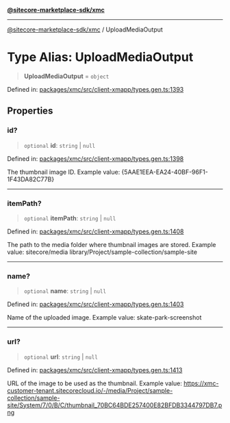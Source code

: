 [**@sitecore-marketplace-sdk/xmc**](../README.md)

***

[@sitecore-marketplace-sdk/xmc](../README.md) / UploadMediaOutput

# Type Alias: UploadMediaOutput

> **UploadMediaOutput** = `object`

Defined in: [packages/xmc/src/client-xmapp/types.gen.ts:1393](https://github.com/Sitecore/sitecore-marketplace-sdk/blob/af886e6134b8d1079ef5b8ef70b7eb2f1d9c8aeb/packages/xmc/src/client-xmapp/types.gen.ts#L1393)

## Properties

### id?

> `optional` **id**: `string` \| `null`

Defined in: [packages/xmc/src/client-xmapp/types.gen.ts:1398](https://github.com/Sitecore/sitecore-marketplace-sdk/blob/af886e6134b8d1079ef5b8ef70b7eb2f1d9c8aeb/packages/xmc/src/client-xmapp/types.gen.ts#L1398)

The thumbnail image ID.
Example value: {5AAE1EEA-EA24-40BF-96F1-1F43DA82C77B}

***

### itemPath?

> `optional` **itemPath**: `string` \| `null`

Defined in: [packages/xmc/src/client-xmapp/types.gen.ts:1408](https://github.com/Sitecore/sitecore-marketplace-sdk/blob/af886e6134b8d1079ef5b8ef70b7eb2f1d9c8aeb/packages/xmc/src/client-xmapp/types.gen.ts#L1408)

The path to the media folder where thumbnail images are stored.
Example value: sitecore/media library/Project/sample-collection/sample-site

***

### name?

> `optional` **name**: `string` \| `null`

Defined in: [packages/xmc/src/client-xmapp/types.gen.ts:1403](https://github.com/Sitecore/sitecore-marketplace-sdk/blob/af886e6134b8d1079ef5b8ef70b7eb2f1d9c8aeb/packages/xmc/src/client-xmapp/types.gen.ts#L1403)

Name of the uploaded image.
Example value: skate-park-screenshot

***

### url?

> `optional` **url**: `string` \| `null`

Defined in: [packages/xmc/src/client-xmapp/types.gen.ts:1413](https://github.com/Sitecore/sitecore-marketplace-sdk/blob/af886e6134b8d1079ef5b8ef70b7eb2f1d9c8aeb/packages/xmc/src/client-xmapp/types.gen.ts#L1413)

URL of the image to be used as the thumbnail.
Example value: https://xmc-customer-tenant.sitecorecloud.io/-/media/Project/sample-collection/sample-site/System/7/0/B/C/thumbnail_70BC64BDE257400E82BFDB3344797DB7.png
